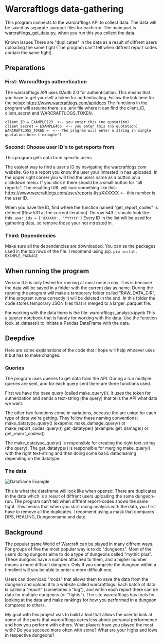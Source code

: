 # Warcraftlogs data-gathering

This program connects to the warcraftlogs API to collect data. The data will be saved as separate .parquet files for each run.
The main part is warcraftlogs_get_data.py, when you run this you collect the data. 


Known issues
There are "duplicates" in the data as a result of diffrent users uploading the same fight (The program can't tell when diffrent report codes contain the same fight).

## Preparations

### First: Warcraftlogs authentication
The warcraftlogs API uses OAuth 2.0 for authentication. This means that you have to get yourself a token for authenticating.
Follow the link here for the setup: https://www.warcraftlogs.com/api/docs
The functions in the program will assume there is a .env file where it can find the client_ID, client_secret and WARCRAFTLOGS_TOKEN.
```
client_ID = EXAMPLE123  <-- you enter this (no quotation)
client_secret = EXAMPLE456  <-- you enter this (no quotation)
WARCRAFTLOGS_TOKEN =  <-- The program will enter a string in single quotation here ('example')
```
### Second: Choose user ID's to get reports from
This program gets data from specific users. 

The easiest way to find a user's ID by navigating the warcraftlogs.com website. Go to a report you know the user your intrested in has uploaded. In the upper right corner you will find the users name as a button on a clickdown menu. If you click it there should be a small button for "all reports". The resulting URL will look something like this: https://www.warcraftlogs.com/user/reports-list/XXXXXX <-- this number is the user ID. 

When you have the ID, find where the function named "get_report_codes" is defined (Row 531 at the current iteration). On row 543 it should look like this: 
```user_ids = ['XXXXXX', 'YYYYYY']``` 
Every ID in the list will be used for gathering data, so remove those your not intrested in. 

### Third: Dependencies
Make sure all the dependencies are downloaded. You can se the packages used in the top rows of the file. I recomend using pip.
```pip install EXAMPLE_PACKAGE```


## When running the program

Version 0.5 is only tested for running at most once a day. This is because the data will be saved in a folder with the current day as name. 
During the running the program will make a temporary folder called "RAW_DATA_DIR", if the program runns correctly it will be deleted in the end. In this folder the code stores temporary JSON files that is merged to a larger .parquet file. 

For working with the data there is the file: warcraftlogs_analysis.ipynb
This a jupyter notebook that is handy for working with the data. Use the function look_at_dataset() to initiate a Pandas DataFrame with the data. 


## Deepdive
Here are some explanations of the code that I hope will help whoever uses it but has to make changes.

### Queries
The program uses queries to get data from the API. During a run multiple queries are sent, and for each query sent there are three functions used.

First we have the base query (called make_query()). It uses the token for autherization and sends a text-string (the query) that tells the API what data we want.

The other two functions come in variations, because the are uniqe for each type of data we're getting. They follow these naming conventions:
make_datatype_query()   (exapmle: make_damage_query() or make_report_codes_query())
get_datatype()          (example: get_damage() or get_report_codes())

The make_datatype_query() is responsible for creating the right text-string (the query). 
The get_datatype() is responsible for merging make_query() with the right text-string and then doing some basic datacleaning depending on the datatype. 

### The data
![Dataframe Example](dataframe.jpg)

This is what the dataframe will look like when opened. There are duplicates in the data which is a result of diffrent users uploading the same dungeon-run. The program can't tell when diffrent report-codes shows the same fight. This means that when you start doing analysis with the data, you first have to remove all the duplicates. I recomend using a mask that compares DPS, HEALING, Dungeonname and date. 


## Background
The popular game World of Warcraft can be played in many diffrent ways. For groups of five the most popular way is to do "dungeons". 
Most of the users doing dungons aims to do a type of dungeons called "mythic plus". These dungons have a number attached to them, and a higher number means a more difficult dungeon. Only if you complete the dungeon within a timelimit will you be able to enter a more difficult one. 

Users can download "mods" that allows them to save the data from the dungeon and upload it to a website called warcraftlogs. 
Each batch of data is called a "report" (sometimes a "log"), and within each report there can be data for multiple dungeons (or "fights").
The site warcraftlogs has tools for looking at the data and make rankings for how you performed in a dungeon compared to others. 

My goal with this project was to build a tool that allows the user to look at some of the parts that warcraftlogs cares less about: personal performence and how you perform with others. What players have you played the most with? Do you succeed more often with some? What are your highs and lows in respective dungeons?




